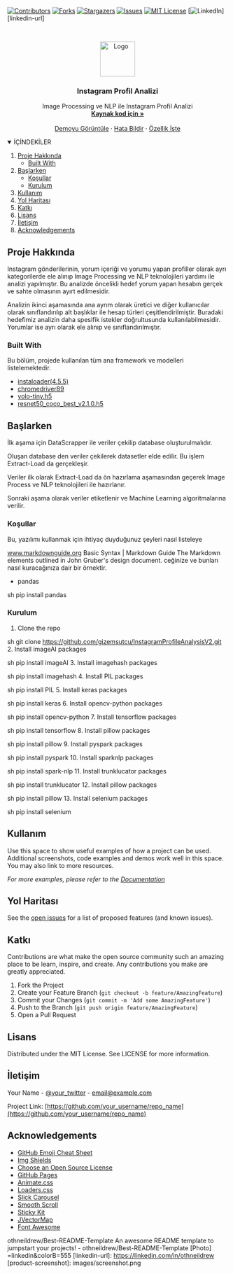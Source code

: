 <!--
*** Thanks for checking out the Best-README-Template. If you have a suggestion
*** that would make this better, please fork the repo and create a pull request
*** or simply open an issue with the tag "enhancement".
*** Thanks again! Now go create something AMAZING! :D
-->



<!-- PROJECT SHIELDS -->
<!--
*** I'm using markdown "reference style" links for readability.
*** Reference links are enclosed in brackets [ ] instead of parentheses ( ).
*** See the bottom of this document for the declaration of the reference variables
*** for contributors-url, forks-url, etc. This is an optional, concise syntax you may use.
*** https://www.markdownguide.org/basic-syntax/#reference-style-links
-->
[![Contributors][contributors-shield]][contributors-url]
[![Forks][forks-shield]][forks-url]
[![Stargazers][stars-shield]][stars-url]
[![Issues][issues-shield]][issues-url]
[![MIT License][license-shield]][license-url]
[![LinkedIn][linkedin-shield]][linkedin-url]



<!-- PROJECT LOGO -->
<br />
<p align="center">
  <a href="https://github.com/othneildrew/Best-README-Template">
    <img src="C:\\Users\\gizze\\PycharmProjects\\Instagram-Profile-Analysis\\images\\logo.png" alt="Logo" width="80" height="80">
  </a>

  <h3 align="center">Instagram Profil Analizi</h3>

  <p align="center">
    Image Processing ve NLP ile Instagram Profil Analizi
    <br />
    <a href="https://github.com/gizemsutcu/InstagramProfileAnalysisV2"><strong>Kaynak kod için »</strong></a>
    <br />
    <br />
    <a href="https://github.com/gizemsutcu/InstagramProfileAnalysisV2">Demoyu Görüntüle</a>
    ·
    <a href="https://github.com/gizemsutcu/InstagramProfileAnalysisV2/issues">Hata Bildir</a>
    ·
    <a href="https://github.com/gizemsutcu/InstagramProfileAnalysisV2/issues">Özellik İste</a>
  </p>


<!-- TABLE OF CONTENTS -->
<details open="open">
  <summary>İÇİNDEKİLER</summary>
  <ol>
    <li>
      <a href="#about-the-project">Proje Hakkında</a>
      <ul>
        <li><a href="#built-with">Built With</a></li>
      </ul>
    </li>
    <li>
      <a href="#getting-started">Başlarken</a>
      <ul>
        <li><a href="#prerequisites">Koşullar</a></li>
        <li><a href="#installation">Kurulum</a></li>
      </ul>
    </li>
    <li><a href="#usage">Kullanım</a></li>
    <li><a href="#roadmap">Yol Haritası</a></li>
    <li><a href="#contributing">Katkı</a></li>
    <li><a href="#license">Lisans</a></li>
    <li><a href="#contact">İletişim</a></li>
    <li><a href="#acknowledgements">Acknowledgements</a></li>
  </ol>
</details>



<!-- ABOUT THE PROJECT -->
## Proje Hakkında

Instagram gönderilerinin, yorum içeriği ve yorumu yapan profiller olarak ayrı kategorilerde ele alınıp Image Processing ve NLP teknolojileri 
yardımı ile analizi yapılmıştır. Bu analizde öncelikli hedef yorum yapan hesabın gerçek ve sahte olmasının ayırt edilmesidir. 

Analizin ikinci aşamasında ana ayrım olarak üretici ve diğer kullanıcılar olarak sınıflandırılıp alt başlıklar ile hesap türleri çeşitlendirilmiştir. Buradaki 
hedefimiz analizin daha spesifik istekler doğrultusunda kullanılabilmesidir. Yorumlar ise ayrı olarak ele alınıp ve sınıflandırılmıştır.

### Built With

Bu bölüm, projede kullanılan tüm ana framework ve modelleri listelemektedir.

* [instaloader(4.5.5)](https://instaloader.github.io/)
* [chromedriver89](https://chromedriver.chromium.org/downloads)
* [yolo-tiny.h5](https://github.com/OlafenwaMoses/ImageAI/releases/download/1.0/yolo-tiny.h5)
* [resnet50_coco_best_v2.1.0.h5](https://github.com/OlafenwaMoses/ImageAI/releases/download/1.0/resnet50_coco_best_v2.0.1.h5)


<!-- GETTING STARTED -->
## Başlarken

İlk aşama için DataScrapper ile veriler çekilip database oluşturulmalıdır.

Oluşan database den veriler çekilerek datasetler elde edilir. Bu işlem Extract-Load da gerçekleşir.

Veriler ilk olarak Extract-Load da ön hazırlama aşamasından geçerek Image Process ve NLP teknolojileri ile hazırlanır.

Sonraki aşama olarak veriler etiketlenir ve Machine Learning algoritmalarına verilir.

### Koşullar

Bu, yazılımı kullanmak için ihtiyaç duyduğunuz şeyleri nasıl listeleye

www.markdownguide.org
Basic Syntax | Markdown Guide
The Markdown elements outlined in John Gruber's design document.
ceğinize ve bunları nasıl kuracağınıza dair bir örnektir.
* pandas
  
sh
  pip install pandas

### Kurulum

1. Clone the repo
   
sh
   git clone https://github.com/gizemsutcu/InstagramProfileAnalysisV2.git
2. Install imageAI packages
   
sh
   pip install imageAI
3. Install imagehash packages
   
sh
   pip install imagehash
4. Install PIL packages
   
sh
   pip install PIL
5. Install keras packages
   
sh
   pip install keras
6. Install opencv-python packages
   
sh
   pip install opencv-python
7. Install tensorflow packages
   
sh
   pip install tensorflow
8. Install pillow packages
   
sh
   pip install pillow
9. Install pyspark packages
   
sh
   pip install pyspark
10. Install sparknlp packages
   
sh
   pip install spark-nlp
11. Install trunklucator packages
   
sh
   pip install trunklucator
12. Install pillow packages
   
sh
   pip install pillow
13. Install selenium packages
   
sh
   pip install selenium


<!-- USAGE EXAMPLES -->
## Kullanım

Use this space to show useful examples of how a project can be used. Additional screenshots, code examples and demos work well in this space. You may also link to more resources.

_For more examples, please refer to the [Documentation](https://example.com)_



<!-- ROADMAP -->
## Yol Haritası

See the [open issues](https://github.com/othneildrew/Best-README-Template/issues) for a list of proposed features (and known issues).



<!-- CONTRIBUTING -->
## Katkı

Contributions are what make the open source community such an amazing place to be learn, inspire, and create. Any contributions you make are greatly appreciated.

1. Fork the Project
2. Create your Feature Branch (`git checkout -b feature/AmazingFeature`)
3. Commit your Changes (`git commit -m 'Add some AmazingFeature'`)
4. Push to the Branch (`git push origin feature/AmazingFeature`)
5. Open a Pull Request



<!-- LICENSE -->
## Lisans

Distributed under the MIT License. See LICENSE for more information.



<!-- CONTACT -->
## İletişim

Your Name - [@your_twitter](https://twitter.com/your_username) - email@example.com

Project Link: [https://github.com/your_username/repo_name](https://github.com/your_username/repo_name)



<!-- ACKNOWLEDGEMENTS -->
## Acknowledgements
* [GitHub Emoji Cheat Sheet](https://www.webpagefx.com/tools/emoji-cheat-sheet)
* [Img Shields](https://shields.io)
* [Choose an Open Source License](https://choosealicense.com)
* [GitHub Pages](https://pages.github.com)
* [Animate.css](https://daneden.github.io/animate.css)
* [Loaders.css](https://connoratherton.com/loaders)
* [Slick Carousel](https://kenwheeler.github.io/slick)
* [Smooth Scroll](https://github.com/cferdinandi/smooth-scroll)
* [Sticky Kit](http://leafo.net/sticky-kit)
* [JVectorMap](http://jvectormap.com)
* [Font Awesome](https://fontawesome.com)





<!-- MARKDOWN LINKS & IMAGES -->
<!-- https://www.markdownguide.org/basic-syntax/#reference-style-links -->
[contributors-shield]: https://img.shields.io/github/contributors/othneildrew/Best-README-Template.svg?style=for-the-badge
[contributors-url]: https://github.com/othneildrew/Best-README-Template/graphs/contributors
[forks-shield]: https://img.shields.io/github/forks/othneildrew/Best-README-Template.svg?style=for-the-badge
[forks-url]: https://github.com/othneildrew/Best-README-Template/network/members
[stars-shield]: https://img.shields.io/github/stars/othneildrew/Best-README-Template.svg?style=for-the-badge
[stars-url]: https://github.com/othneildrew/Best-README-Template/stargazers
[issues-shield]: https://img.shields.io/github/issues/othneildrew/Best-README-Template.svg?style=for-the-badge
[issues-url]: https://github.com/othneildrew/Best-README-Template/issues
[license-shield]: https://img.shields.io/github/license/othneildrew/Best-README-Template.svg?style=for-the-badge
[license-url]: https://github.com/othneildrew/Best-README-Template/blob/master/LICENSE.txt
[linkedin-shield]: https://img.shields.io/badge/-LinkedIn-black.svg?style=for-the-badge&logo
othneildrew/Best-README-Template
An awesome README template to jumpstart your projects! - othneildrew/Best-README-Template
[Photo]
=linkedin&colorB=555
[linkedin-url]: https://linkedin.com/in/othneildrew
[product-screenshot]: images/screenshot.png
